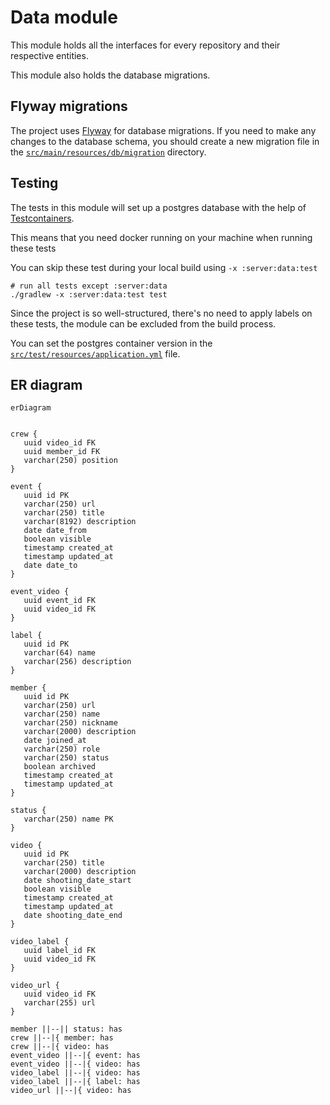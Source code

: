 # Data module

This module holds all the interfaces
for every repository and their respective entities.

This module also holds the database migrations.

## Flyway migrations

The project uses [Flyway][flyway] for database migrations.
If you need to make any changes to the database schema,
you should create a new migration file in the
[`src/main/resources/db/migration`][migrations-folder]
directory.

## Testing

The tests in this module will set up a postgres database
with the help of [Testcontainers][testcontainers].

This means that you need docker running on your machine when running these tests

You can skip these test during your local build using `-x :server:data:test`

```shell
# run all tests except :server:data
./gradlew -x :server:data:test test
```

Since the project is so well-structured,
there's no need to apply labels on these tests,
the module can be excluded from the build process.

You can set the postgres container version in the
[`src/test/resources/application.yml`][test-properties]
file.

## ER diagram

```mermaid
erDiagram


crew {
   uuid video_id FK
   uuid member_id FK
   varchar(250) position
}

event {
   uuid id PK
   varchar(250) url
   varchar(250) title
   varchar(8192) description
   date date_from
   boolean visible
   timestamp created_at
   timestamp updated_at
   date date_to
}

event_video {
   uuid event_id FK
   uuid video_id FK
}

label {
   uuid id PK
   varchar(64) name
   varchar(256) description
}

member {
   uuid id PK
   varchar(250) url
   varchar(250) name
   varchar(250) nickname
   varchar(2000) description
   date joined_at
   varchar(250) role
   varchar(250) status
   boolean archived
   timestamp created_at
   timestamp updated_at
}

status {
   varchar(250) name PK
}

video {
   uuid id PK
   varchar(250) title
   varchar(2000) description
   date shooting_date_start
   boolean visible
   timestamp created_at
   timestamp updated_at
   date shooting_date_end
}

video_label {
   uuid label_id FK
   uuid video_id FK
}

video_url {
   uuid video_id FK
   varchar(255) url
}

member ||--|| status: has
crew ||--|{ member: has
crew ||--|{ video: has
event_video ||--|{ event: has
event_video ||--|{ video: has
video_label ||--|{ video: has
video_label ||--|{ label: has
video_url ||--|{ video: has
``` 

[flyway]: https://flywaydb.org/

[migrations-folder]: src/main/resources/db/migration

[testcontainers]: https://www.testcontainers.org/quickstart/junit_5/

[test-properties]: src/test/resources/application.yml
